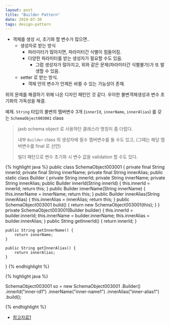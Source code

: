 ```yaml
---
layout: post
title: "Builder Pattern"
date: 2019-07-30
tags: design-pattern
---
```


- 객체를 생성 시, 초기화 할 변수가 많으면..
  - 생성자로 받는 방식
    - 파라미터가 많아지면, 파라미터간 식별이 힘들어짐.
    - 다양한 파라미터를 받는 생성자가 필요할 수도 있음.
      - 그럼 생성자가 많아지고, 위와 같은 문제(파라미터간 식별불가)가 또 발생할 수 있음.
  - setter 로 받는 방식.
    - 객체 안의 변수가 언제든 바뀔 수 있는 가능성이 존재.

위의 문제를 해결하기 위해 나온 디자인 패턴인 것 같다.
우아한 불변객체생성과 변수 초기화의 가독성을 해결.

예제. `String` 타입의 불변의 멤버변수 3개 (`innerId`, `innerName`, `innerAlias`) 를 갖는 `SchemaObject003001` class
> jaxb schema object 로 사용하던 클래스라 명칭이 좀 더럽다.
>
> 내부 `Builder` class 의 생성자에 필수 멤버변수를 둘 수도 있고, (그때는 해당 멤버변수를 final 로 선언)
>
> 빌더 패턴으로 변수 초기화 시 변수 값을 validation 할 수도 있다.

{% highlight java %}
public class SchemaObject003001 {
    private final String innerId;
    private final String innerName;
    private final String innerAlias;
    public static class Builder {
        private String innerId;
        private String innerName;
        private String innerAlias;
        public Builder innerId(String innerId) {
            this.innerId = innerId;
            return this;
        }
        public Builder innerName(String innerName) {
            this.innerName = innerName;
            return this;
        }
        public Builder innerAlias(String innerAlias) {
            this.innerAlias = innerAlias;
            return this;
        }
        public SchemaObject003001 build() {
            return new SchemaObject003001(this);
        }
    }
    private SchemaObject003001(Builder builder) {
        this.innerId = builder.innerId;
        this.innerName = builder.innerName;
        this.innerAlias = builder.innerAlias;
    }
    public String getInnerId() {
        return innerId;
    }

    public String getInnerName() {
        return innerName;
    }

    public String getInnerAlias() {
        return innerAlias;
    }
}
{% endhighlight %}

{% highlight java %}

SchemaObject003001 so = new SchemaObject003001
  .Builder()
  .innerId("inner-id1")
  .innerName("inner-name1")
  .innerAlias("inner-alias1")
  .build();

{% endhighlight %}
- [참고자료1](https://johngrib.github.io/wiki/builder-pattern/)
